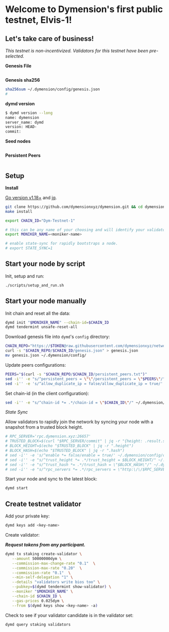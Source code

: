 # Welcome to Dymension's first public testnet, Elvis-1!

## Let's take care of business!

_This testnet is non-incentivized. Validators for this testnet have been pre-selected._

**Genesis File**

```bash

```

**Genesis sha256**

```bash
sha256sum ~/.dymension/config/genesis.json
#
```

**dymd version**

```bash
$ dymd version --long
name: dymension
server_name: dymd
version: HEAD-
commit:
```

**Seed nodes**

```

```

**Persistent Peers**

```

```

## Setup

**Install**

[Go version v1.18+](https://golang.org/doc/install) and [jq](https://cloudaffaire.com/faq/how-to-install-jq/).

```bash
git clone https://github.com/dymensionxyz/dymension.git && cd dymension
make install
```

```bash
export CHAIN_ID="Dym-Testnet-1"


```

```sh
# this can be any name of your choosing and will identify your validator in the explorer.
export MONIKER_NAME=<moniker-name>
```

```sh
# enable state-sync for rapidly bootstraps a node.
# export STATE_SYNC=1
```

## Start your node by script

Init, setup and run:

```sh
./scripts/setup_and_run.sh
```

## Start your node manually

Init chain and reset all the data:

```sh
dymd init "$MONIKER_NAME" --chain-id=$CHAIN_ID
dymd tendermint unsafe-reset-all
```

Download genesis file into `dymd`'s `config` directory:

```sh
CHAIN_REPO="https://$TOKEN@raw.githubusercontent.com/dymensionxyz/networks/main"
curl -s "$CHAIN_REPO/$CHAIN_ID/genesis.json" > genesis.json
mv genesis.json ~/.dymension/config/
```

Update peers configurations:

```sh
PEERS="$(curl -s "$CHAIN_REPO/$CHAIN_ID/persistent_peers.txt")"
sed -i'' -e "s/^persistent_peers = \"\"/persistent_peers = \"$PEERS\"/" ~/.dymension/config/config.toml
sed -i'' -e 's/^allow_duplicate_ip = false/allow_duplicate_ip = true/' ~/.dymension/config/config.toml
```

Set chain-id (in the client configuration):

```sh
sed -i'' -e "s/^chain-id *= .*/chain-id = \"$CHAIN_ID\"/" ~/.dymension/config/client.toml
```

_State Sync_

Allow validators to rapidly join the network by syncing your node with a snapshot from a trusted block height.

```sh
# RPC_SERVER='rpc.dymension.xyz:26657'
# TRUSTED_BLOCK=$(curl "$RPC_SERVER/commit" | jq -r "{height: .result.signed_header.header.height, hash: .result.signed_header.commit.block_id.hash}")
# BLOCK_HEIGHT=$(echo "$TRUSTED_BLOCK" | jq -r ".height")
# BLOCK_HASH=$(echo "$TRUSTED_BLOCK" | jq -r ".hash")
# sed -i'' -e 's/^enable *= false/enable = true/' ~/.dymension/config/config.toml
# sed -i'' -e "s/^trust_height *= .*/trust_height = $BLOCK_HEIGHT/" ~/.dymension/config/config.toml
# sed -i'' -e "s/^trust_hash *= .*/trust_hash = \"$BLOCK_HASH\"/" ~/.dymension/config/config.toml
# sed -i'' -e "s/^rpc_servers *= .*/rpc_servers = \"http:\/\/$RPC_SERVER,http:\/\/$RPC_SERVER\"/" ~/.dymension/config/config.toml
```

Start your node and sync to the latest block:

```sh
dymd start
```

## Create testnet validator

Add your private key:

```sh
dymd keys add <key-name>
```

Create validator:

**_Request tokens from any participant._**

```sh
dymd tx staking create-validator \
   --amount 50000000dym \
   --commission-max-change-rate "0.1"  \
   --commission-max-rate "0.20"  \
   --commission-rate "0.1"  \
   --min-self-delegation "1" \
   --details "validators write bios too" \
   --pubkey=$(dymd tendermint show-validator) \
   --moniker "$MONIKER_NAME" \
   --chain-id $CHAIN_ID \
   --gas-prices 0.025dym \
   --from $(dymd keys show <key-name> -a)
```

Check to see if your validator candidate is in the validator set:

```sh
dymd query staking validators
```
